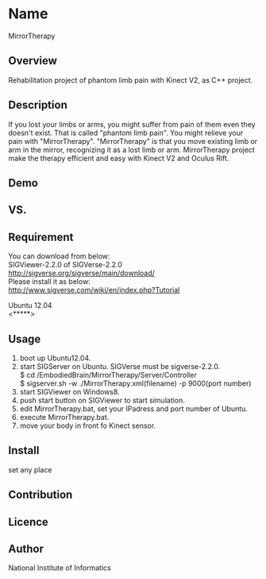 Name  
====  
MirrorTherapy  

## Overview  
 Rehabilitation project of phantom limb pain with Kinect V2, as C++ project.

## Description  
 If you lost your limbs or arms, you might suffer from pain of them even they doesn't exist. 
 That is called "phantom limb pain". You might relieve your pain with "MirrorTherapy". 
 "MirrorTherapy" is that you move existing limb or arm in the  mirror, recognizing it as a lost limb or arm. 
 MirrorTherapy project make the therapy efficient and easy with Kinect V2 and Oculus Rift. 

## Demo  

## VS. 

## Requirement  

 You can download from below:  
 SIGViewer-2.2.0 of SIGVerse-2.2.0   
 <http://sigverse.org/sigverse/main/download/>  
 Please install it as below:  
 <http://www.sigverse.com/wiki/en/index.php?Tutorial>   
 
 Ubuntu 12.04  
 <*****>  
   
## Usage  
 1. boot up Ubuntu12.04.  
 2. start SIGServer on Ubuntu. SIGVerse must be sigverse-2.2.0.  
    $ cd /EmbodiedBrain/MirrorTherapy/Server/Controller  
    $ sigserver.sh -w ./MirrorTherapy.xml(filename) -p 9000(port number)  
 3. start SIGViewer on Windows8.  
 4. push start button on SIGViewer to start simulation.  
 5. edit MirrorTherapy.bat, set your IPadress and port number of Ubuntu.  
 6. execute MirrorTherapy.bat.  
 7. move your body in front fo Kinect sensor.  

## Install  
 set any place  

## Contribution  

## Licence  

## Author  
 National Institute of Informatics  
 